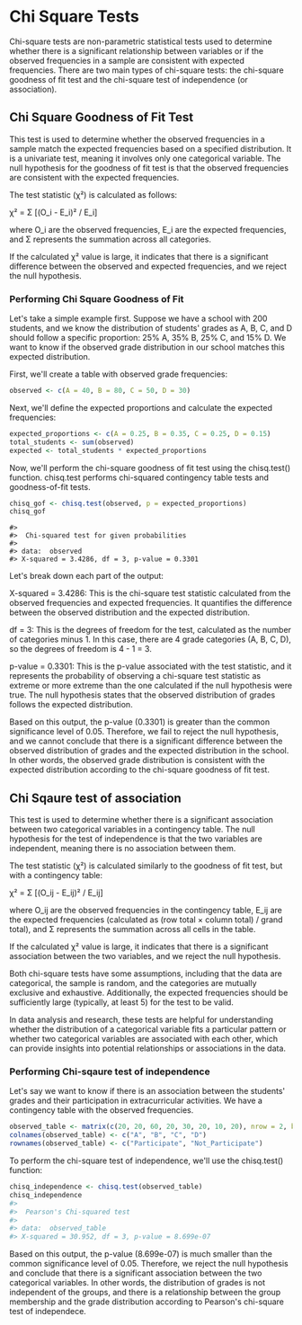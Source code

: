 # Chi Square Tests
Chi-square tests are non-parametric statistical tests used to determine whether there is a significant relationship between variables or if the observed frequencies in a sample are consistent with expected frequencies. There are two main types of chi-square tests: the chi-square goodness of fit test and the chi-square test of independence (or association).

## Chi Square Goodness of Fit Test
This test is used to determine whether the observed frequencies in a sample match the expected frequencies based on a specified distribution. It is a univariate test, meaning it involves only one categorical variable. The null hypothesis for the goodness of fit test is that the observed frequencies are consistent with the expected frequencies.

The test statistic (χ²) is calculated as follows:

χ² = Σ [(O_i - E_i)² / E_i]

where O_i are the observed frequencies, E_i are the expected frequencies, and Σ represents the summation across all categories.

If the calculated χ² value is large, it indicates that there is a significant difference between the observed and expected frequencies, and we reject the null hypothesis.

### Performing Chi Square Goodness of Fit
Let's take a simple example first.
Suppose we have a school with 200 students, and we know the distribution of students' grades as A, B, C, and D should follow a specific proportion: 25% A, 35% B, 25% C, and 15% D. We want to know if the observed grade distribution in our school matches this expected distribution.

First, we'll create a table with observed grade frequencies:


```r
observed <- c(A = 40, B = 80, C = 50, D = 30)
```

Next, we'll define the expected proportions and calculate the expected frequencies:


```r
expected_proportions <- c(A = 0.25, B = 0.35, C = 0.25, D = 0.15)
total_students <- sum(observed)
expected <- total_students * expected_proportions
```

Now, we'll perform the chi-square goodness of fit test using the chisq.test() function. chisq.test performs chi-squared contingency table tests and goodness-of-fit tests.


```r
chisq_gof <- chisq.test(observed, p = expected_proportions)
chisq_gof
```

```
#> 
#> 	Chi-squared test for given probabilities
#> 
#> data:  observed
#> X-squared = 3.4286, df = 3, p-value = 0.3301
```

Let's break down each part of the output:

X-squared = 3.4286: This is the chi-square test statistic calculated from the observed frequencies and expected frequencies. It quantifies the difference between the observed distribution and the expected distribution.

df = 3: This is the degrees of freedom for the test, calculated as the number of categories minus 1. In this case, there are 4 grade categories (A, B, C, D), so the degrees of freedom is 4 - 1 = 3.

p-value = 0.3301: This is the p-value associated with the test statistic, and it represents the probability of observing a chi-square test statistic as extreme or more extreme than the one calculated if the null hypothesis were true. The null hypothesis states that the observed distribution of grades follows the expected distribution.

Based on this output, the p-value (0.3301) is greater than the common significance level of 0.05. Therefore, we fail to reject the null hypothesis, and we cannot conclude that there is a significant difference between the observed distribution of grades and the expected distribution in the school. In other words, the observed grade distribution is consistent with the expected distribution according to the chi-square goodness of fit test.


## Chi Sqaure test of association

This test is used to determine whether there is a significant association between two categorical variables in a contingency table. The null hypothesis for the test of independence is that the two variables are independent, meaning there is no association between them.

The test statistic (χ²) is calculated similarly to the goodness of fit test, but with a contingency table:

χ² = Σ [(O_ij - E_ij)² / E_ij]

where O_ij are the observed frequencies in the contingency table, E_ij are the expected frequencies (calculated as (row total × column total) / grand total), and Σ represents the summation across all cells in the table.

If the calculated χ² value is large, it indicates that there is a significant association between the two variables, and we reject the null hypothesis.


Both chi-square tests have some assumptions, including that the data are categorical, the sample is random, and the categories are mutually exclusive and exhaustive. Additionally, the expected frequencies should be sufficiently large (typically, at least 5) for the test to be valid.

In data analysis and research, these tests are helpful for understanding whether the distribution of a categorical variable fits a particular pattern or whether two categorical variables are associated with each other, which can provide insights into potential relationships or associations in the data.

### Performing Chi-sqaure test of independence

Let's say we want to know if there is an association between the students' grades and their participation in extracurricular activities. We have a contingency table with the observed frequencies.


```r
observed_table <- matrix(c(20, 20, 60, 20, 30, 20, 10, 20), nrow = 2, byrow = TRUE)
colnames(observed_table) <- c("A", "B", "C", "D")
rownames(observed_table) <- c("Participate", "Not_Participate")
```

To perform the chi-square test of independence, we'll use the chisq.test() function:


```r
chisq_independence <- chisq.test(observed_table)
chisq_independence
#> 
#> 	Pearson's Chi-squared test
#> 
#> data:  observed_table
#> X-squared = 30.952, df = 3, p-value = 8.699e-07
```

Based on this output, the p-value (8.699e-07) is much smaller than the common significance level of 0.05. Therefore, we reject the null hypothesis and conclude that there is a significant association between the two categorical variables. In other words, the distribution of grades is not independent of the groups, and there is a relationship between the group membership and the grade distribution according to Pearson's chi-square test of independece. 

